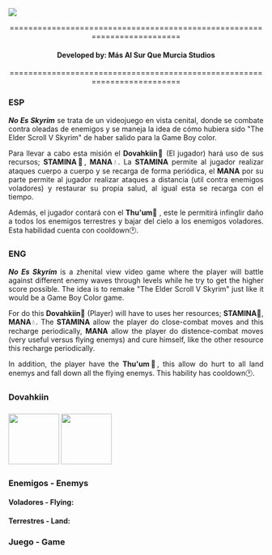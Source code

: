 <img src="https://github.com/pablma13/This-is-not-Skyrim/blob/master/sprites/titulo.png"></img>


<p align="center">=========================================================================</p>
<h4 align="center">Developed by: Más Al Sur Que Murcia Studios</h4>
<p align="center">=========================================================================</p>


<h3>ESP</h3>
<p align="justify"> <i><b>No Es Skyrim</b></i> se trata de un videojuego en vista cenital, donde se combate contra oleadas de enemigos y se maneja la idea de cómo hubiera sido "The Elder Scroll V Skyrim" de haber salido para la Game Boy color.</p>

<p align="justify">Para llevar a cabo esta misión el <b>Dovahkiin</b>🐲 (El jugador) hará uso de sus recursos; <b>STAMINA</b>💚, <b>MANA</b>💧. La <b>STAMINA</b> permite al jugador realizar ataques cuerpo a cuerpo y se recarga de forma periódica, el <b>MANA</b> por su parte permite al jugador realizar ataques a distancia (util contra enemigos voladores) y restaurar su propia salud, al igual esta se recarga con el tiempo.</p>

<p align="justify">Además, el jugador contará con el <b>Thu'um</b>💨 , este le permitirá infinglir daño a todos los enemigos terrestres y bajar del cielo a los enemigos voladores. Esta habilidad cuenta con cooldown🕐.</p>


<h3>ENG</h3>
<p align="justify"> <i><b>No Es Skyrim</b></i> is a zhenital view video game where the player will battle against different enemy waves through levels while he try to get the higher score possible. The idea is to remake "The Elder Scroll V Skyrim" just like it would be a Game Boy Color game.</p>

<p align="justify">For do this <b>Dovahkiin</b>🐲 (Player) will have to uses her resources; <b>STAMINA</b>💚, <b>MANA</b>💧. The <b>STAMINA</b> allow the player do close-combat moves and this recharge periodically, <b>MANA</b> allow the player do distence-combat moves (very useful versus flying enemys) and cure himself, like the other resource this recharge periodically.</p>

<p align="justify">In addition, the player have the <b>Thu'um</b>💨, this allow do hurt to all land enemys and fall down all the flying enemys. This hability has cooldown🕐.</p>

<h3>Dovahkiin<h3>
<img src="https://github.com/pablma13/This-is-not-Skyrim/blob/master/sprites/Caminar%20Frente.gif" windth="100" height="100"></img>
<img src="https://github.com/pablma13/This-is-not-Skyrim/blob/master/sprites/Caminar%20Espalda.gif" windth="100" height="100"></img>
<h3>Enemigos - Enemys</h3>

<h4>Voladores - Flying: </h4>
<h4>Terrestres - Land: </h4>


<h3>Juego - Game</h3>
